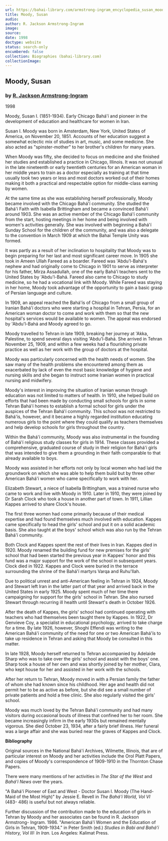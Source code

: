 ```yaml
---
url: https://bahai-library.com/armstrong-ingram_encyclopedia_susan_moody
title: Moody, Susan
audio: 
author: R. Jackson Armstrong-Ingram
image: 
source: 
date: 1998
doctype: website
status: search-only
encumbered: false
collection: Biographies (bahai-library.com)
collectionImage: 
---
```



## Moody, Susan

### by [R. Jackson Armstrong-Ingram](https://bahai-library.com/author/R.+Jackson+Armstrong-Ingram)

1998


Moody, Susan I. (1851-1934). Early Chicago Bahá'í and pioneer in the development of education and healthcare for women in Iran.  
  
Susan I. Moody was born in Amsterdam, New York, United States of America, on November 20, 1851. Accounts of her education suggest a somewhat eclectic mix of studies in art, music, and some medicine. She also acted as "spinster-mother" to her brother's children for many years.  
  
When Moody was fifty, she decided to focus on medicine and she finished her studies and established a practice in Chicago, Illinois. It was not unusual in the late nineteenth or early twentieth centuries for an American woman in her middle years to train as a doctor especially as training at that time usually took two years or less and most doctors worked out of their homes making it both a practical and respectable option for middle-class earning by women.  
  
At the same time as she was establishing herself professionally, Moody became involved with the Chicago Bahá'í community. She studied the Bahá'í Faith with Isabella Brittingham and became a convinced Bahá'í around 1903. She was an active member of the Chicago Bahá'í community from the start, hosting meetings in her home and being involved with women's activities generally. She was involved with beginning a Bahá'í Sunday School for the children of the community, and was also a delegate to the convention in March 1909 at which the Bahai Temple Unity was formed.  
  
It was partly as a result of her inclination to hospitality that Moody was to begin preparing for her last and most significant career move. In 1905 she took in Ameen Ullah Fareed as a boarder. Fareed was 'Abdu'l-Bahá's nephew and had originally come to Chicago in 1901 to serve as interpreter for his father, Mirza Assadullah, one of the early Bahá'í teachers sent to the United States by 'Abdu'l-Bahá. Fareed also came to Chicago to study medicine, so he had a vocational link with Moody. While Fareed was staying in her home, Moody took advantage of the opportunity to gain a basic grasp of Persian language and culture.  
  
In 1909, an appeal reached the Bahá'ís of Chicago from a small group of Iranian Bahá'í doctors who were starting a hospital in Tehran, Persia, for an American woman doctor to come and work with them so that the new hospital's services would be available to women. The appeal was endorsed by 'Abdu'l-Bahá and Moody agreed to go.  
  
Moody travelled to Tehran in late 1909, breaking her journey at 'Akka, Palestine, to spend several days visiting 'Abdu'l-Bahá. She arrived in Tehran November 25, 1909, and within a few weeks had a flourishing private practice as well as her work with the group of doctors at the hospital.  
  
Moody was particularly concerned with the health needs of women. She saw many of the health problems she encountered among them as exacerbated by lack of even the most basic knowledge of hygiene and nursing skills and she began to instruct some Iranian women in practical nursing and midwifery.  
  
Moody's interest in improving the situation of Iranian woman through education was not limited to matters of health. In 1910, she helped build on efforts that had been made by conducting small schools for girls in some Tehran Bahá'í homes to establish a formal school for girls under the auspices of the Tehran Bahá'í community. This school was not restricted to Bahá'ís, however, and it became a highly regarded institution educating numerous girls to the point where they could qualify as teachers themselves and help develop schools for girls throughout the country.  
  
Within the Bahá'í community, Moody was also instrumental in the founding of Bahá'í religious study classes for girls in 1914. These classes provided a comprehensive, graduated course of study in their religion for Bahá'í girls that was intended to give them a grounding in their faith comparable to that already available to boys.  
  
Moody was assisted in her efforts not only by local women who had laid the groundwork on which she was able to help them build but by three other American Bahá'í women who came specifically to work with her.  
  
Elizabeth Stewart, a niece of Isabella Brittingham, was a trained nurse who came to work and live with Moody in 1910. Later in 1910, they were joined by Dr Sarah Clock who took a house in another part of town. In 1911, Lillian Kappes arrived to share Clock's house.  
  
The first three women had come primarily because of their medical expertise and had found themselves much involved with education. Kappes came specifically to head the girls' school and put it on a solid academic basis. She also taught at the boys' school which was also run by the Tehran Bahá'í community.  
  
Both Clock and Kappes spent the rest of their lives in Iran. Kappes died in 1920. Moody renamed the building fund for new premises for the girls' school that had been started the previous year in Kappes' honor and this fund was a major support for the work of the school in subsequent years. Clock died in 1922. Kappes and Clock were buried in the terrace surrounding the shrine of the Bahá'í martyrs Varqa and Ruhu'llah.  
  
Due to political unrest and anti-American feeling in Tehran in 1924, Moody and Stewart left Iran in the latter part of that year and arrived back in the United States in early 1925. Moody spent much of her time there campaigning for support for the girls' school in Tehran. She also nursed Stewart through recurring ill health until Stewart's death in October 1926.  
  
After the death of Kappes, the girls' school had continued operating with teachers who had themselves been taught there by Kappes. In 1922, Dr Genvieve Coy, a specialist in educational psychology, arrived to take charge for a time. By late 1926, however, Shoghi Effendi was writing to the American Bahá'í community of the need for one or two American Bahá'ís to take up residence in Tehran and asking that Moody be consulted in this matter.  
  
In late 1928, Moody herself returned to Tehran accompanied by Adelaide Sharp who was to take over the girls' school and assist with the boys' one. Sharp took a house of her own and was shortly joined by her mother, Clara, who kept house for her and assisted in her work with the schools.  
  
After her return to Tehran, Moody moved in with a Persian family the father of whom she had known since his childhood. Her age and health did not permit her to be as active as before, but she did see a small number of private patients and hold a free clinic. She also regularly visited the girls' school.  
  
Moody was much loved by the Tehran Bahá'í community and had many visitors during occasional bouts of illness that confined her to her room. She became increasingly infirm in the early 1930s but remained mentally vigorous. She died October 23, 1934, after a fairly brief illness. Her funeral was a large affair and she was buried near the graves of Kappes and Clock.  
  
**Bibliography**

Original sources in the National Bahá'í Archives, Wilmette, Illinois, that are of particular interest on Moody and her activities include the Orol Platt Papers, and copies of Moody's correspondence of 1909-1910 in the Thornton Chase Papers.  
  
There were many mentions of her activities in _The Star of the West_ and _Bahá'í News_ over the years.  
  
"A Bahá'í Pioneer of East and West - Doctor Susan I. Moody (The Hand-Maid of the Most High)" by Jessie E. Revell in _The Bahá'í World, Vol VI_ (483- 486) is useful but not always reliable.  
  
Further discussion of the contribution made to the education of girls in Tehran by Moody and her associates can be found in R. Jackson Armstrong- Ingram. 1986. "American Bahá'í Women and the Education of Girls in Tehran, 1909-1934." in Peter Smith (ed.) _Studies in Babi and Bahá'í History, Vol III: In Iran._ Los Angeles: Kalimat Press.